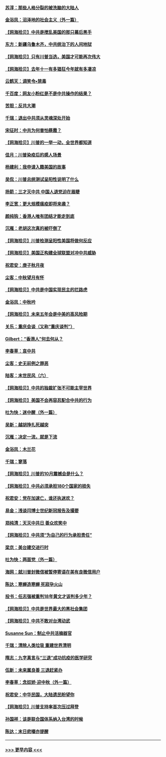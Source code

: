 #### [苏淳：那些人格分裂的被洗脑的大陆人](../pages/nsc993/n12467858.md?t=10111851) 
#### [金浴凤：沼泽地的社会主义（外一篇）](../pages/nsc993/n12467792.md?t=10111851) 
#### [【网海拾贝】中共是搅乱美国的那只幕后黑手](../pages/nsc993/n12467700.md?t=10111851) 
#### [东方：新疆乌鲁木齐，中共统治下的人间地狱](../pages/nsc993/n12466075.md?t=10111851) 
#### [【网海拾贝】只有川普当选，美国才可能再次伟大](../pages/nsc993/n12466013.md?t=10111851) 
#### [【网海拾贝】去年十一有多猖狂今年就有多凄凉](../pages/nsc993/n12463649.md?t=10111851) 
#### [云鹤天：调笑令▪禁毒](../pages/nsc993/n12462975.md?t=10111851) 
#### [千百度：网友小粉红是不是中共操作的结果？](../pages/nsc993/n12461025.md?t=10111851) 
#### [苦胆：反共大潮](../pages/nsc993/n12459469.md?t=10111851) 
#### [千瑞：退出中共须从灵魂深处开始](../pages/nsc993/n12459437.md?t=10111851) 
#### [宋征时：中共为何害怕蔡霞？](../pages/nsc993/n12459097.md?t=10111851) 
#### [【网海拾贝】川普的一举一动，全世界都知道](../pages/nsc993/n12458825.md?t=10111851) 
#### [佳月：川普染疫后的感人场景](../pages/nsc993/n12456994.md?t=10111851) 
#### [杨建利：我申请入籍美国的故事](../pages/nsc993/n12455635.md?t=10111851) 
#### [吴侃：川普总统测试呈阳性说明了什么](../pages/nsc993/n12451869.md?t=10111851) 
#### [扬箭：三才灭中共 中国人退党迫在眉睫](../pages/nsc993/n12451842.md?t=10111851) 
#### [李正宽：更大规模瘟疫即将来袭？](../pages/nsc993/n12451455.md?t=10111851) 
#### [颜纯钩：香港人唯有团结才能走到底](../pages/nsc993/n12450870.md?t=10111851) 
#### [沉雁：老胡这次真的被吓倒了](../pages/nsc993/n12449796.md?t=10111851) 
#### [【网海拾贝】川普检测呈阳性美国将做何反应](../pages/nsc993/n12449042.md?t=10111851) 
#### [【网海拾贝】美国正构建全球联盟对冲中共威胁](../pages/nsc993/n12446580.md?t=10111851) 
#### [祝君安：庚子秋月夜](../pages/nsc993/n12445870.md?t=10111851) 
#### [尘客：中秋望月有怀](../pages/nsc993/n12444632.md?t=10111851) 
#### [【网海拾贝】中共是中国实现民主的拦路虎](../pages/nsc993/n12443573.md?t=10111851) 
#### [金浴凤：中秋吟](../pages/nsc993/n12441773.md?t=10111851) 
#### [【网海拾贝】未来五年会是中美的高风险期](../pages/nsc993/n12440760.md?t=10111851) 
#### [关乐：重庆会谈（又称“重庆谈判”）](../pages/nsc993/n12437525.md?t=10111851) 
#### [Gilbert：“香港人”何去何从？](../pages/nsc993/n12435894.md?t=10111851) 
#### [李春草：哀中共](../pages/nsc993/n12435874.md?t=10111851) 
#### [尘客：史无前例之罪恶](../pages/nsc993/n12435762.md?t=10111851) 
#### [陆客：末世民风（六）](../pages/nsc993/n12435354.md?t=10111851) 
#### [【网海拾贝】中共的独裁扩张不可能主宰世界](../pages/nsc993/n12435151.md?t=10111851) 
#### [【网海拾贝】美国不会再容忍配合中共的行为](../pages/nsc993/n12433808.md?t=10111851) 
#### [吐为快：迷中醒（外一篇）](../pages/nsc993/n12433585.md?t=10111851) 
#### [吴新：越胡挣扎死越突](../pages/nsc993/n12433562.md?t=10111851) 
#### [沉雁：决定一流，就是下流](../pages/nsc993/n12432128.md?t=10111851) 
#### [金浴凤：木兰花](../pages/nsc993/n12432124.md?t=10111851) 
#### [千瑞：寥落](../pages/nsc993/n12432071.md?t=10111851) 
#### [【网海拾贝】川普的10月震撼会是什么？](../pages/nsc993/n12431624.md?t=10111851) 
#### [【网海拾贝】中共必须承担180个国家的损失](../pages/nsc993/n12428893.md?t=10111851) 
#### [祝君安：党在加速亡，谁还执迷欢？](../pages/nsc993/n12428652.md?t=10111851) 
#### [易金：浅谈闫博士世纪新冠报告及撮要](../pages/nsc993/n12426822.md?t=10111851) 
#### [郑纯清：天灭中共日 善众欢笑中](../pages/nsc993/n12426784.md?t=10111851) 
#### [【网海拾贝】中共须“为自己的行为承担责任”](../pages/nsc993/n12426067.md?t=10111851) 
#### [梁京：美台建交进行时](../pages/nsc993/n12424066.md?t=10111851) 
#### [吐为快：两面党（外一篇）](../pages/nsc993/n12424043.md?t=10111851) 
#### [海网：就川普封微信被暂停寄语在美有良微信用户](../pages/nsc993/n12424021.md?t=10111851) 
#### [陈达：寒蝉造寒蝉 死寂孕火山](../pages/nsc993/n12423958.md?t=10111851) 
#### [投书：任志强被重判18年黄文才该判多少年？](../pages/nsc993/n12423672.md?t=10111851) 
#### [【网海拾贝】中共是世界最大的黑社会集团](../pages/nsc993/n12423543.md?t=10111851) 
#### [【网海拾贝】中共不敢对台湾动武](../pages/nsc993/n12421418.md?t=10111851) 
#### [Susanne Sun：制止中共活摘器官](../pages/nsc993/n12419654.md?t=10111851) 
#### [千瑞：清除人类垃圾 重建世界清明](../pages/nsc993/n12419414.md?t=10111851) 
#### [隋志：九字真言与“三退”成功抗疫的医学研究](../pages/nsc993/n12419248.md?t=10111851) 
#### [伍新：未来属良善 三退赶紧办](../pages/nsc993/n12418496.md?t=10111851) 
#### [李春草：念奴娇·迎中秋（外一篇）](../pages/nsc993/n12418465.md?t=10111851) 
#### [祝君安：中华民国，大陆遗民盼望你](../pages/nsc993/n12418089.md?t=10111851) 
#### [【网海拾贝】川普支持率首次压过拜登](../pages/nsc993/n12418050.md?t=10111851) 
#### [孙国祥：该是联合国体系纳入台湾的时候](../pages/nsc993/n12417369.md?t=10111851) 
#### [陈达：末日悲嚎亦提醒](../pages/nsc993/n12416736.md?t=10111851) 

----
#### [ >>> 更早内容 <<< ](../indexes/nsc993-earlier.md)
